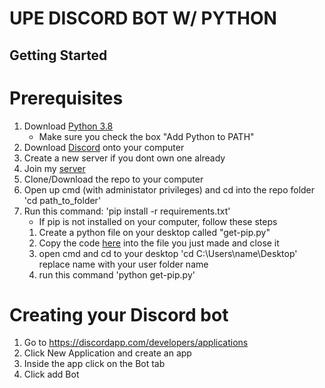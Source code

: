 # UPE DISCORD BOT W/ PYTHON

## Getting Started

# Prerequisites 

1. Download [Python 3.8](https://www.python.org/)
    - Make sure you check the box "Add Python to PATH"
2. Download [Discord](discordapp.com) onto your computer
3. Create a new server if you dont own one already
4. Join my [server](https://discord.gg/baPuBTk)
5. Clone/Download the repo to your computer
6. Open up cmd (with administator privileges) and cd into the repo folder 'cd path_to_folder'
7. Run this command: 'pip install -r requirements.txt'
    - If pip is not installed on your computer, follow these steps
    1. Create a python file on your desktop called "get-pip.py"
    2. Copy the code [here](https://bootstrap.pypa.io/get-pip.py) into the file you just made and close it
    3. open cmd and cd to your desktop 'cd C:\Users\name\Desktop' replace name with your user folder name
    4. run this command 'python get-pip.py'

# Creating your Discord bot

1. Go to https://discordapp.com/developers/applications
2. Click New Application and create an app
3. Inside the app click on the Bot tab
4. Click add Bot




